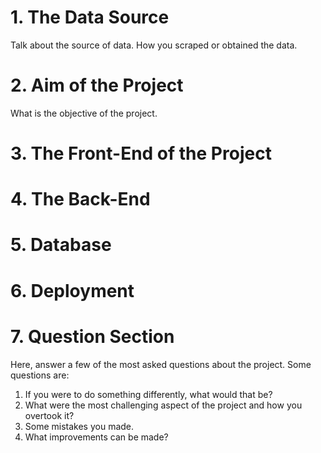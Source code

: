 # 1. The Data Source
Talk about the source of data. How you scraped or obtained the data.

# 2. Aim of the Project
What is the objective of the project.

# 3. The Front-End of the Project

# 4. The Back-End

# 5. Database

# 6. Deployment

# 7. Question Section
Here, answer a few of the most asked questions about the project. Some questions are:

1. If you were to do something differently, what would that be?
2. What were the most challenging aspect of the project and how you overtook it?
3. Some mistakes you made.
4. What improvements can be made?